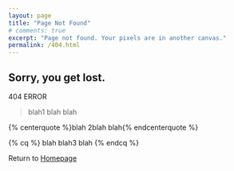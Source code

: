 ```yaml
---
layout: page
title: "Page Not Found"
# comments: true
excerpt: "Page not found. Your pixels are in another canvas."
permalink: /404.html
---
```


## Sorry, you get lost. ##
404 ERROR
<blockquote class="blockquote-center">blah1 blah blah</blockquote>

{% centerquote %}blah 2blah blah{% endcenterquote %}

{% cq %} blah blah3 blah {% endcq %}

Return to [Homepage](http://boyangli.com)
